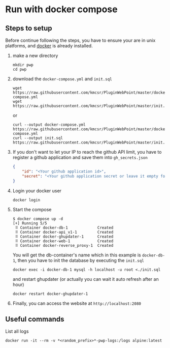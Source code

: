 
# Run with docker compose


## Steps to setup

Before continue following the steps, you have to ensure your are in unix platforms,
and [docker](https://docs.docker.com/get-docker/) is already installed.

1.
	make a new directory
	```shell
	mkdir pwp
	cd pwp
	```

2.
	download the `docker-compose.yml` and `init.sql`
	```shell
	wget https://raw.githubusercontent.com/kmcsr/PluginWebPoint/master/docker/docker-compose.yml
	wget https://raw.githubusercontent.com/kmcsr/PluginWebPoint/master/init.sql
	```
	or
	```shell
	curl --output docker-compose.yml https://raw.githubusercontent.com/kmcsr/PluginWebPoint/master/docker/docker-compose.yml
	curl --output init.sql https://raw.githubusercontent.com/kmcsr/PluginWebPoint/master/init.sql
	```

3.
	If you don't want to let your IP to reach the github API limit, you have to register a github application and save them into `gh_secrets.json`
	```json
	{
		"id": "<Your github application id>",
		"secret": "<Your github application secret or leave it empty for manual auth>",
	}
	```

4.
	Login your docker user
	```shell
	docker login
	```

5.
	Start the compose
	```shell
	$ docker compose up -d
	[+] Running 5/5
	 ⠿ Container docker-db-1             Created
	 ⠿ Container docker-api_v1-1         Created
	 ⠿ Container docker-ghupdater-1      Created
	 ⠿ Container docker-web-1            Created
	 ⠿ Container docker-reverse_proxy-1  Created  
	```

	You will get the db-container's name which in this example is `docker-db-1`,
	then you have to init the database by executing the `init.sql`
	```shell
	docker exec -i docker-db-1 mysql -h localhost -u root <./init.sql
	```
	and restart ghupdater (or actually you can wait it auto refresh after an hour)
	```shell
	docker restart docker-ghupdater-1
	```

6.
	Finally, you can access the website at `http://localhost:2080`

## Useful commands

List all logs
```shell
docker run -it --rm -v *<random_prefix>*-pwp-logs:/logs alpine:latest
```
